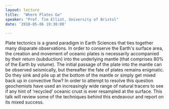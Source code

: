 ```yaml
---
layout: lecture
title:  "Where Plates Go"
speaker: "Prof. Tim Elliot, University of Bristol"
date: '2010-05-06 19:30:00'

---
```

Plate tectonics is a grand paradigm in Earth Sciences that ties together many disparate observations. In order to conserve the Earth's surface area, the creation and movement of oceanic plates is necessarily accompanied by their return (subduction) into the underlying mantle (that comprises 80% of the Earth by volume). The initial passage of the plate into the mantle can be observed seismically, but thereafter the fate of plates remains enigmatic. Do they sink and pile up at the bottom of the mantle or simply get mixed back up in convective flow? In order to attempt to resolve this question geochemists have used an increasingly wide range of natural tracers to see if any hint of ‘recycled’ oceanic crust is ever resampled at the surface. This talk will review some of the techniques behind this endeavour and report on its mixed success.